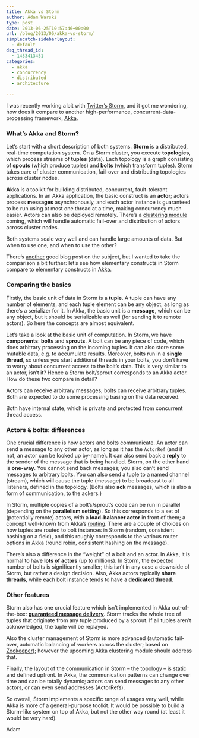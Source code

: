 ```yaml
---
title: Akka vs Storm
author: Adam Warski
type: post
date: 2013-06-25T10:57:46+00:00
url: /blog/2013/06/akka-vs-storm/
simplecatch-sidebarlayout:
  - default
dsq_thread_id:
  - 1433413451
categories:
  - akka
  - concurrency
  - distributed
  - architecture

---
```

I was recently working a bit with [Twitter&#8217;s Storm][1], and it got me wondering, how does it compare to another high-performance, concurrent-data-processing framework, [Akka][2].

### What&#8217;s Akka and Storm?

Let&#8217;s start with a short description of both systems. **Storm** is a distributed, real-time computation system. On a Storm cluster, you execute **topologies**, which process streams of **tuples** (data). Each topology is a graph consisting of **spouts** (which produce tuples) and **bolts** (which transform tuples). Storm takes care of cluster communication, fail-over and distributing topologies across cluster nodes.

**Akka** is a toolkit for building distributed, concurrent, fault-tolerant applications. In an Akka application, the basic construct is an **actor**; actors process **messages** asynchronously, and each actor instance is guaranteed to be run using at most one thread at a time, making concurrency much easier. Actors can also be deployed remotely. There&#8217;s a [clustering module][3] coming, which will handle automatic fail-over and distribution of actors across cluster nodes.

Both systems scale very well and can handle large amounts of data. But when to use one, and when to use the other?

There&#8217;s [another][4] good blog post on the subject, but I wanted to take the comparison a bit further: let&#8217;s see how elementary constructs in Storm compare to elementary constructs in Akka.

### Comparing the basics

Firstly, the basic unit of data in Storm is a **tuple**. A tuple can have any number of elements, and each tuple element can be any object, as long as there&#8217;s a serializer for it. In Akka, the basic unit is a **message**, which can be any object, but it should be serializable as well (for sending it to remote actors). So here the concepts are almost equivalent.

Let&#8217;s take a look at the basic unit of computation. In Storm, we have **components**: **bolts** and **sprouts**. A bolt can be any piece of code, which does arbitrary processing on the incoming tuples. It can also store some mutable data, e.g. to accumulate results. Moreover, bolts run in a **single thread**, so unless you start additional threads in your bolts, you don&#8217;t have to worry about concurrent access to the bolt&#8217;s data. This is very similar to an actor, isn&#8217;t it? Hence a Storm bolt/sprout corresponds to an Akka actor. How do these two compare in detail?

Actors can receive arbitrary messages; bolts can receive arbitrary tuples. Both are expected to do some processing basing on the data received.

Both have internal state, which is private and protected from concurrent thread access.

### Actors & bolts: differences

One crucial difference is how actors and bolts communicate. An actor can send a message to any other actor, as long as it has the `ActorRef` (and if not, an actor can be looked up by-name). It can also send back a **reply** to the sender of the message that is being handled. Storm, on the other hand is **one-way**. You cannot send back messages; you also can&#8217;t send messages to arbitrary bolts. You can also send a tuple to a named channel (stream), which will cause the tuple (message) to be broadcast to all listeners, defined in the topology. (Bolts also **ack** messages, which is also a form of communication, to the ackers.)

In Storm, multiple copies of a bolt&#8217;s/sprout&#8217;s code can be run in parallel (depending on the **parallelism setting**). So this corresponds to a set of (potentially remote) actors, with a **load-balancer actor** in front of them; a concept well-known from Akka&#8217;s [routing][5]. There are a couple of choices on how tuples are routed to bolt instances in Storm (random, consistent hashing on a field), and this roughly corresponds to the various router options in Akka (round robin, consistent hashing on the message).

There&#8217;s also a difference in the &#8220;weight&#8221; of a bolt and an actor. In Akka, it is normal to have **lots of actors** (up to millions). In Storm, the expected number of bolts is significantly smaller; this isn&#8217;t in any case a downside of Storm, but rather a design decision. Also, Akka actors typically **share threads**, while each bolt instance tends to have a **dedicated thread**.

### Other features

Storm also has one crucial feature which isn&#8217;t implemented in Akka out-of-the-box: **[guaranteed message delivery][6]**. Storm tracks the whole tree of tuples that originate from any tuple produced by a sprout. If all tuples aren&#8217;t acknowledged, the tuple will be replayed.

Also the cluster management of Storm is more advanced (automatic fail-over, automatic balancing of workers across the cluster; based on [Zookeeper][7]); however the upcoming Akka clustering module should address that.

Finally, the layout of the communication in Storm &#8211; the topology &#8211; is static and defined upfront. In Akka, the communication patterns can change over time and can be totally dynamic; actors can send messages to any other actors, or can even send addresses (ActorRefs).

So overall, Storm implements a specific range of usages very well, while Akka is more of a general-purpose toolkit. It would be possible to build a Storm-like system on top of Akka, but not the other way round (at least it would be very hard).

Adam

 [1]: http://storm-project.net/
 [2]: http://akka.io/
 [3]: http://doc.akka.io/docs/akka/2.2.0-RC1/common/cluster.html
 [4]: http://blog.samibadawi.com/2013/04/akka-vs-finagle-vs-storm.html
 [5]: http://doc.akka.io/docs/akka/2.2.0-RC1/scala/routing.html
 [6]: https://github.com/nathanmarz/storm/wiki/Guaranteeing-message-processing
 [7]: http://zookeeper.apache.org/
